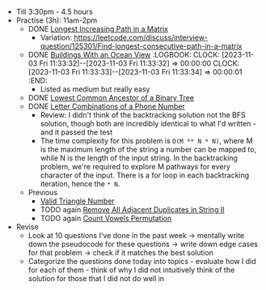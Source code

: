 - Till 3:30pm - 4.5 hours
- Practise (3h): 11am-2pm
	- DONE [Longest Increasing Path in a Matrix](https://leetcode.com/problems/longest-increasing-path-in-a-matrix/)
		- Variation: https://leetcode.com/discuss/interview-question/125301/Find-longest-consecutive-path-in-a-matrix
	- DONE [Buildings With an Ocean View](https://leetcode.com/problems/buildings-with-an-ocean-view/)
	  :LOGBOOK:
	  CLOCK: [2023-11-03 Fri 11:33:32]--[2023-11-03 Fri 11:33:32] =>  00:00:00
	  CLOCK: [2023-11-03 Fri 11:33:33]--[2023-11-03 Fri 11:33:34] =>  00:00:01
	  :END:
		- Listed as medium but really easy
	- DONE [Lowest Common Ancestor of a Binary Tree](https://leetcode.com/problems/lowest-common-ancestor-of-a-binary-tree/)
	- DONE [Letter Combinations of a Phone Number](https://leetcode.com/problems/letter-combinations-of-a-phone-number/)
		- Review: I didn't think of the backtracking solution not the BFS solution, though both are incredibly identical to what I'd written - and it passed the test
		- The time complexity for this problem is `O(M ** N * N)`, where M is the maximum length of the string a number can be mapped to, while N is the length of the input string. In the backtracking problem, we're required to explore M pathways for every character of the input. There is a for loop in each backtracking iteration, hence the `* N`.
	- Previous
		- [Valid Triangle Number](https://leetcode.com/problems/valid-triangle-number)
		- TODO again [Remove All Adjacent Duplicates in String II](https://leetcode.com/problems/remove-all-adjacent-duplicates-in-string-ii)
		- TODO again [Count Vowels Permutation](https://leetcode.com/problems/count-vowels-permutation/)
- Revise
	- Look at 10 questions I've done in the past week -> mentally write down the pseudocode for these questions -> write down edge cases for that problem -> check if it matches the best solution
	- Categorize the questions done today into topics - evaluate how I did for each of them - think of why I did not intuitively think of the solution for those that I did not do well in